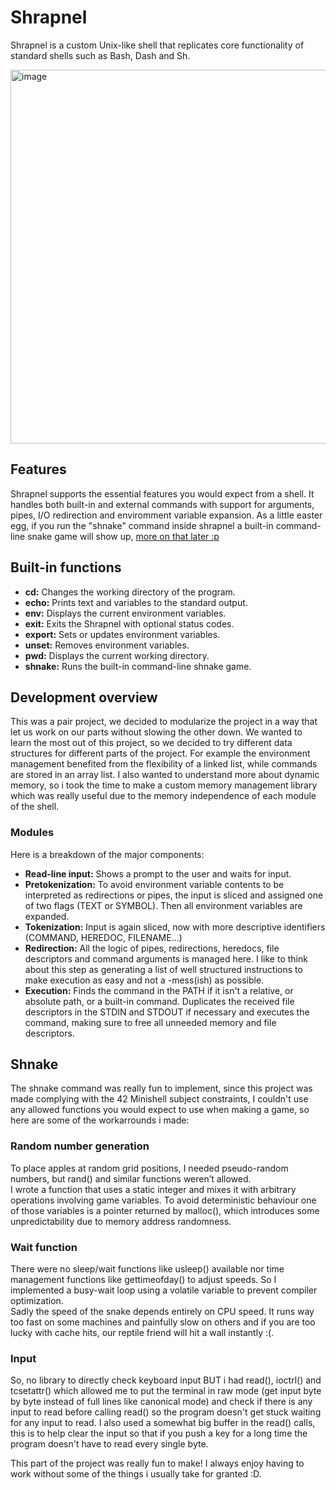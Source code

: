 # Shrapnel

Shrapnel is a custom Unix-like shell that replicates core functionality of standard shells such as Bash, Dash and Sh.

<img width="848" height="598" alt="image" src="https://github.com/user-attachments/assets/827fb2bb-c046-4ccd-abcb-61132464f11c" />

## Features

Shrapnel supports the essential features you would expect from a shell. It handles both built-in and external commands with support for arguments, pipes, I/O redirection and enviromment variable expansion.
As a little easter egg, if you run the "shnake" command inside shrapnel a built-in command-line snake game will show up, [more on that later :p](#shnake)

## Built-in functions

- **cd:** Changes the working directory of the program.  
- **echo:** Prints text and variables to the standard output.  
- **env:** Displays the current environment variables.  
- **exit:** Exits the Shrapnel with optional status codes.  
- **export:** Sets or updates environment variables.  
- **unset:** Removes environment variables.  
- **pwd:** Displays the current working directory.  
- **shnake:** Runs the built-in command-line shnake game.  

## Development overview

This was a pair project, we decided to modularize the project in a way that let us work on our parts without slowing the other down.
We wanted to learn the most out of this project, so we decided to try different data structures for different parts of the project. For example the environment management benefited from the flexibility of a linked list, while commands are stored in an array list.
I also wanted to understand more about dynamic memory, so i took the time to make a custom memory management library which was really useful due to the memory independence of each module of the shell.

### Modules

Here is a breakdown of the major components:

- **Read-line input:** Shows a prompt to the user and waits for input.  
- **Pretokenization:** To avoid environment variable contents to be interpreted as redirections or pipes, the input is sliced and assigned one of two flags (TEXT or SYMBOL). Then all environment variables are expanded.  
- **Tokenization:** Input is again sliced, now with more descriptive identifiers (COMMAND, HEREDOC, FILENAME...)
- **Redirection:** All the logic of pipes, redirections, heredocs, file descriptors and command arguments is managed here. I like to think about this step as generating a list of well structured instructions to make execution as easy and not a -mess(ish) as possible.
- **Execution:** Finds the command in the PATH if it isn't a relative, or absolute path, or a built-in command. Duplicates the received file descriptors in the STDIN and STDOUT if necessary and executes the command, making sure to free all unneeded memory and file descriptors.

## Shnake

The shnake command was really fun to implement, since this project was made complying with the 42 Minishell subject constraints, I couldn't use any allowed functions you would expect to use when making a game, so here are some of the workarrounds i made:

### Random number generation
  
To place apples at random grid positions, I needed pseudo-random numbers, but rand() and similar functions weren’t allowed.  
I wrote a function that uses a static integer and mixes it with arbitrary operations involving game variables. To avoid deterministic behaviour one of those variables is a pointer returned by malloc(), which introduces some unpredictability due to memory address randomness.

### Wait function
There were no sleep/wait functions like usleep() available nor time management functions like gettimeofday() to adjust speeds. So I implemented a busy-wait loop using a volatile variable to prevent compiler optimization.  
Sadly the speed of the snake depends entirely on CPU speed. It runs way too fast on some machines and painfully slow on others and if you are too lucky with cache hits, our reptile friend will hit a wall instantly :(.

### Input
So, no library to directly check keyboard input BUT i had read(), ioctrl() and tcsetattr() which allowed me to put the terminal in raw mode (get input byte by byte instead of full lines like canonical mode) and check if there is any input to read before calling read() so the program doesn't get stuck waiting for any input to read.
I also used a somewhat big buffer in the read() calls, this is to help clear the input so that if you push a key for a long time the program doesn't have to read every single byte.

This part of the project was really fun to make! I always enjoy having to work without some of the things i usually take for granted :D.
